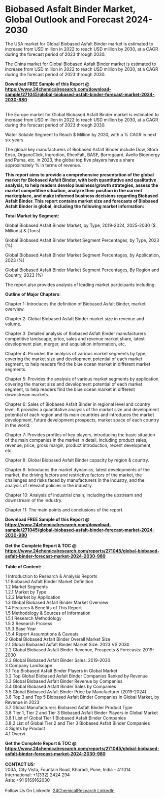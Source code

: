 <h1>Biobased Asfalt Binder Market, Global Outlook and Forecast 2024-2030</h1><p>The USA market for Global Biobased Asfalt Binder market is estimated to increase from USD million in 2022 to reach USD million by 2030, at a CAGR during the forecast period of 2023 through 2030.</p><p>
</p><p>The China market for Global Biobased Asfalt Binder market is estimated to increase from USD million in 2022 to reach USD million by 2030, at a CAGR during the forecast period of 2023 through 2030.</p><div><b>Download FREE Sample of this Report @ 
            <a href="https://www.24chemicalresearch.com/download-sample/271045/global-biobased-asfalt-binder-forecast-market-2024-2030-980">
            https://www.24chemicalresearch.com/download-sample/271045/global-biobased-asfalt-binder-forecast-market-2024-2030-980</a></b></div><br><p>
</p><p>The Europe market for Global Biobased Asfalt Binder market is estimated to increase from USD million in 2022 to reach USD million by 2030, at a CAGR during the forecast period of 2023 through 2030.</p><p>
Water Soluble Segment to Reach $ Million by 2030, with a % CAGR in next six years.</p><p>
The global key manufacturers of Biobased Asfalt Binder include Dow, Stora Enso, OrganoClick, Ingredion, RheoFalt, BASF, Borregaard, Avello Bioenergy and Puma, etc. in 2023, the global top five players have a share approximately % in terms of revenue.</p><p>
<strong>This report aims to provide a comprehensive presentation of the global market for Biobased Asfalt Binder, with both quantitative and qualitative analysis, to help readers develop business/growth strategies, assess the market competitive situation, analyze their position in the current marketplace, and make informed business decisions regarding Biobased Asfalt Binder. This report contains market size and forecasts of Biobased Asfalt Binder in global, including the following market information:</strong></p><p>
</p><p>
<strong>Total Market by Segment:</strong></p><p>
Global Biobased Asfalt Binder Market, by Type, 2019-2024, 2025-2030 ($ Millions) &amp; (Tons)</p><p>
Global Biobased Asfalt Binder Market Segment Percentages, by Type, 2023 (%)</p><p>
</p><p>
Global Biobased Asfalt Binder Market Segment Percentages, by Application, 2023 (%)</p><p>
</p><p>
Global Biobased Asfalt Binder Market Segment Percentages, By Region and Country, 2023 (%)</p><p>
</p><p>
The report also provides analysis of leading market participants including:</p><p>
</p><p>
</p><p>
</p><p><strong>Outline of Major Chapters:</strong></p><p>
</p><p>Chapter 1: Introduces the definition of Biobased Asfalt Binder, market overview.</p><p>
Chapter 2: Global Biobased Asfalt Binder market size in revenue and volume.</p><p>
Chapter 3: Detailed analysis of Biobased Asfalt Binder manufacturers competitive landscape, price, sales and revenue market share, latest development plan, merger, and acquisition information, etc.</p><p>
Chapter 4: Provides the analysis of various market segments by type, covering the market size and development potential of each market segment, to help readers find the blue ocean market in different market segments.</p><p>
Chapter 5: Provides the analysis of various market segments by application, covering the market size and development potential of each market segment, to help readers find the blue ocean market in different downstream markets.</p><p>
Chapter 6: Sales of Biobased Asfalt Binder in regional level and country level. It provides a quantitative analysis of the market size and development potential of each region and its main countries and introduces the market development, future development prospects, market space of each country in the world.</p><p>
Chapter 7: Provides profiles of key players, introducing the basic situation of the main companies in the market in detail, including product sales, revenue, price, gross margin, product introduction, recent development, etc.</p><p>
Chapter 8: Global Biobased Asfalt Binder capacity by region &amp; country.</p><p>
Chapter 9: Introduces the market dynamics, latest developments of the market, the driving factors and restrictive factors of the market, the challenges and risks faced by manufacturers in the industry, and the analysis of relevant policies in the industry.</p><p>
Chapter 10: Analysis of industrial chain, including the upstream and downstream of the industry.</p><p>
Chapter 11: The main points and conclusions of the report.</p><div><b>Download FREE Sample of this Report @ 
            <a href="https://www.24chemicalresearch.com/download-sample/271045/global-biobased-asfalt-binder-forecast-market-2024-2030-980">
            https://www.24chemicalresearch.com/download-sample/271045/global-biobased-asfalt-binder-forecast-market-2024-2030-980</a></b></div><br><div><b>Get the Complete Report & TOC @ 
            <a href="https://www.24chemicalresearch.com/reports/271045/global-biobased-asfalt-binder-forecast-market-2024-2030-980">
            https://www.24chemicalresearch.com/reports/271045/global-biobased-asfalt-binder-forecast-market-2024-2030-980</a></b></div><br>
            <b>Table of Content:</b><p>1 Introduction to Research & Analysis Reports<br />
    1.1 Biobased Asfalt Binder Market Definition<br />
    1.2 Market Segments<br />
        1.2.1 Market by Type<br />
        1.2.2 Market by Application<br />
    1.3 Global Biobased Asfalt Binder Market Overview<br />
    1.4 Features & Benefits of This Report<br />
    1.5 Methodology & Sources of Information<br />
        1.5.1 Research Methodology<br />
        1.5.2 Research Process<br />
        1.5.3 Base Year<br />
        1.5.4 Report Assumptions & Caveats<br />
2 Global Biobased Asfalt Binder Overall Market Size<br />
    2.1 Global Biobased Asfalt Binder Market Size: 2023 VS 2030<br />
    2.2 Global Biobased Asfalt Binder Revenue, Prospects & Forecasts: 2019-2030<br />
    2.3 Global Biobased Asfalt Binder Sales: 2019-2030<br />
3 Company Landscape<br />
    3.1 Top Biobased Asfalt Binder Players in Global Market<br />
    3.2 Top Global Biobased Asfalt Binder Companies Ranked by Revenue<br />
    3.3 Global Biobased Asfalt Binder Revenue by Companies<br />
    3.4 Global Biobased Asfalt Binder Sales by Companies<br />
    3.5 Global Biobased Asfalt Binder Price by Manufacturer (2019-2024)<br />
    3.6 Top 3 and Top 5 Biobased Asfalt Binder Companies in Global Market, by Revenue in 2023<br />
    3.7 Global Manufacturers Biobased Asfalt Binder Product Type<br />
    3.8 Tier 1, Tier 2 and Tier 3 Biobased Asfalt Binder Players in Global Market<br />
        3.8.1 List of Global Tier 1 Biobased Asfalt Binder Companies<br />
        3.8.2 List of Global Tier 2 and Tier 3 Biobased Asfalt Binder Companies<br />
4 Sights by Product<br />
    4.1 Overvi</p><div><b>Get the Complete Report & TOC @ 
            <a href="https://www.24chemicalresearch.com/reports/271045/global-biobased-asfalt-binder-forecast-market-2024-2030-980">
            https://www.24chemicalresearch.com/reports/271045/global-biobased-asfalt-binder-forecast-market-2024-2030-980</a></b></div><br><b>CONTACT US:</b><br>
            203A, City Vista, Fountain Road, Kharadi, Pune, India - 411014<br>
            International: +1(332) 2424 294<br>
            Asia: +91 9169162030 <br><br>
            Follow Us On LinkedIn: <a href="https://www.linkedin.com/company/24chemicalresearch/">24ChemicalResearch LinkedIn</a>